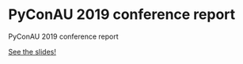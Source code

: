 # PyConAU 2019 conference report
PyConAU 2019 conference report

[See the slides!](https://genevievebuckley.github.io/pyconau-2019-report/)
